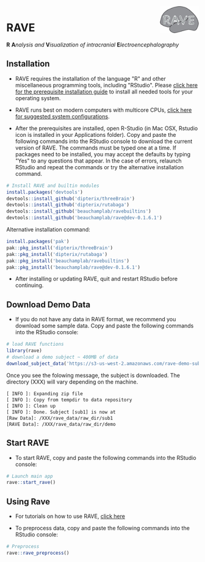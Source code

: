 <img src="inst/assets/images/logo-md.jpg" width="20%" align="right" />

# RAVE

__R__ __A__*nalysis and* __V__*isualization of intracranial* __E__*lectroencephalography*


## Installation

* RAVE requires the installation of the language "R" and other miscellaneous programming tools, including "RStudio".
Please [click here for the prerequisite installation guide](./Installation.md) to install all needed tools for your operating system. 

* RAVE runs best on modern computers with multicore CPUs, [click here for suggested system configurations](./Requirements.md).

* After the prerequisites are installed, open R-Studio (in Mac OSX, Rstudio icon is installed in your Applications folder). Copy and paste the following commands into the RStudio console to download the current version of RAVE. The commands must be typed one at a time. If packages need to be installed, you may accept the defaults by typing "Yes" to any questions that appear. In the case of errors, relaunch RStudio and repeat the commands or try the alternative installation command.

```r
# Install RAVE and builtin modules
install.packages('devtools')
devtools::install_github('dipterix/threeBrain')
devtools::install_github('dipterix/rutabaga')
devtools::install_github('beauchamplab/ravebuiltins')
devtools::install_github('beauchamplab/rave@dev-0.1.6.1')
```

Alternative installation command:

```r
install.packages('pak')
pak::pkg_install('dipterix/threeBrain')
pak::pkg_install('dipterix/rutabaga')
pak::pkg_install('beauchamplab/ravebuiltins')
pak::pkg_install('beauchamplab/rave@dev-0.1.6.1')
```

* After installing or updating RAVE, quit and restart RStudio before continuing.

## Download Demo Data 

* If you do not have any data in RAVE format, we recommend you download some sample data. Copy and paste the following commands into the RStudio console:

```r
# load RAVE functions 
library(rave)
# download a demo subject ~ 400MB of data
download_subject_data('https://s3-us-west-2.amazonaws.com/rave-demo-subject/sfn-demo/data-large.zip')
```

Once you see the folowing message, the subject is downloaded. The directory (XXX) will vary depending on the machine.

```
[ INFO ]: Expanding zip file
[ INFO ]: Copy from tempdir to data repository
[ INFO ]: Clean up
[ INFO ]: Done. Subject [sub1] is now at 
[Raw Data]: /XXX/rave_data/raw_dir/sub1
[RAVE Data]: /XXX/rave_data/raw_dir/demo
```

## Start RAVE 

* To start RAVE, copy and paste the following commands into the RStudio console:
```r
# Launch main app
rave::start_rave()
```

## Using Rave

* For tutorials on how to use RAVE, [click here](https://openwetware.org/wiki/Beauchamp:RAVE#Tutorials)

* To preprocess data, copy and paste the following commands into the RStudio console:
```r
# Preprocess
rave::rave_preprocess()
```



